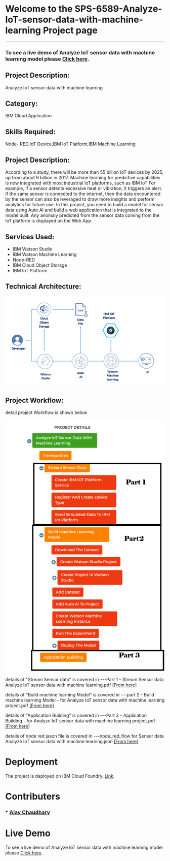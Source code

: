
# Welcome to the SPS-6589-Analyze-IoT-sensor-data-with-machine-learning Project page
***

### To see a live demo of Analyze IoT sensor data with machine learning model please [Click here](https://node-red-gpayq-2020-10-01.mybluemix.net/ui). 

## Project Description:

Analyze IoT sensor data with machine learning

## Category: 
IBM Cloud Application

## Skills Required:
Node- RED,IoT Device,IBM IoT Platform,IBM Machine Learning

## Project Description:
According to a study, there will be more than 55 billion IoT devices by 2025, up from about 9 billion in 2017. Machine learning for predictive capabilities is now integrated with most industrial IoT platforms, such as IBM IoT 
For example, if a sensor detects excessive heat or vibration, it triggers an alert. If the same sensor is connected to the internet, then the data encountered by the sensor can also be leveraged to draw more insights and perform analytics for future use.
In this project, you need to build a model for sensor data using Auto AI and build a web application that is integrated to the model built. Any anomaly predicted from the sensor data coming from the IoT platform is displayed on the Web App

## Services Used:
  *  IBM Watson Studio
  *  IBM Watson Machine Learning
  *  Node-RED
  *  IBM Cloud Object Storage
  *  IBM IoT Platform


## Technical Architecture:

![](https://github.com/SmartPracticeschool/SPS-6589-Analyze-IoT-sensor-data-with-machine-learning/blob/main/project.png)

## Project Workflow:
detail project Workflow is shown below


![](https://github.com/SmartPracticeschool/SPS-6589-Analyze-IoT-sensor-data-with-machine-learning/blob/main/project%20workflow.png)

details of "Stream Sensor data" is covered in ---Part 1 - Stream Sensor data Analyze IoT sensor data with machine learning.pdf  [[From here]](https://github.com/SmartPracticeschool/SPS-6589-Analyze-IoT-sensor-data-with-machine-learning/blob/main/part%201%20Streaming%20sensor%20data-%20%20for%20Analyze%20IoT%20sensor%20data%20with%20machine%20learning%20%20project.pdf)


details of "Build machine learning Model" is covered in ---part 2 - Build machine learning Model - for Analyze IoT sensor data with machine learning project.pdf [[From here]](https://github.com/SmartPracticeschool/SPS-6589-Analyze-IoT-sensor-data-with-machine-learning/blob/main/part%202%20Build%20machine%20learning%20Model%20%20-%20%20for%20Analyze%20IoT%20sensor%20data%20with%20machine%20learning%20%20project.pdf)




details of "Application Building" is covered in ---Part 3 - Application Building - for Analyze IoT sensor data with machine learning project.pdf  [[From here]](https://github.com/SmartPracticeschool/SPS-6589-Analyze-IoT-sensor-data-with-machine-learning/blob/main/Part%203%20-%20Application%20Building%20-%20%20for%20Analyze%20IoT%20sensor%20data%20with%20machine%20learning%20%20project.pdf)



details of node red jason file is covered in ---node_red_flow for Sensor data Analyze IoT sensor data with machine learning.json [[From here]](https://github.com/SmartPracticeschool/SPS-6589-Analyze-IoT-sensor-data-with-machine-learning/blob/main/node_red_flow%20for%20Sensor%20data%20Analyze%20IoT%20sensor%20data%20with%20machine%20learning.json)

# Deployment
The project is deployed on IBM Cloud Foundry. [Link](https://node-red-gpayq-2020-10-01.mybluemix.net/ui). 

# Contributers
### * [Ajay Chaudhary](https://github.com/ajaymahiya)

# Live Demo
To see a live demo of Analyze IoT sensor data with machine learning model please [Click here](https://node-red-gpayq-2020-10-01.mybluemix.net/ui). 

 
